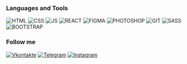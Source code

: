 ### Languages and Tools
![HTML](https://img.shields.io/badge/-HTML-2B353E?style=for-the-badge&logo=html5&logoColor=E44D25)
![CSS](https://img.shields.io/badge/-CSS-2B353E?style=for-the-badge&logo=css3&logoColor=007AFB)
![JS](https://img.shields.io/badge/-JS-2B353E?style=for-the-badge&logo=javascript&logoColor=FEE400)
![REACT](https://img.shields.io/badge/-REACT-2B353E?style=for-the-badge&logo=react&logoColor=01DAF7)
![FIGMA](https://img.shields.io/badge/-FIGMA-2B353E?style=for-the-badge&logo=figma&logoColor=A159FE)
![PHOTOSHOP](https://img.shields.io/badge/-PHOTOSHOP-2B353E?style=for-the-badge&logo=adobephotoshop&logoColor=7EBFF3)
![GIT](https://img.shields.io/badge/-GIT-2B353E?style=for-the-badge&logo=git&logoColor=ED523B)
![SASS](https://img.shields.io/badge/-SASS-2B353E?style=for-the-badge&logo=sass&logoColor=CC6699)
![BOOTSTRAP](https://img.shields.io/badge/-BOOTSTRAP-2B353E?style=for-the-badge&logo=bootstrap&logoColor=563B7D)

### Follow me
[![Vkontakte](https://img.shields.io/badge/-Vkontakte-2B353E?style=for-the-badge&logo=Vk&logoColor=4F7DB3)](https://vk.com/sadigzade)
[![Telegram](https://img.shields.io/badge/-Telegram-2B353E?style=for-the-badge&logo=telegram&logoColor=007AFB)](https://t.me/sadigzade)
[![Instagram](https://img.shields.io/badge/-Instagram-2B353E?style=for-the-badge&logo=instagram&logoColor=ED1355)](https://www.instagram.com/sadigzade.hi/)
